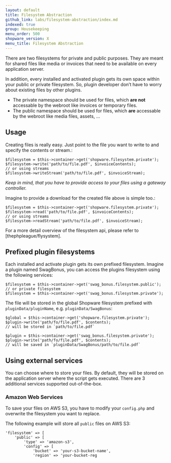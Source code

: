```yaml
---
layout: default
title: Filesystem Abstraction
github_link: labs/filesystem-abstraction/index.md
indexed: true
group: Housekeeping
menu_order: 500
shopware_version: X
menu_title: Filesystem Abstraction
---
```


There are two filesystems for private and public purposes. They are meant for shared files like media or invoices that need to be available on every application server.

In addition, every installed and activated plugin gets its own space within your public or private filesystem. So, plugin developer don’t have to worry about existing files by other plugins.

-   The private namespace should be used for files, which **are not** accessable by the webroot like invoices or temporary files.
-   The public namespace should be used for files, which **are** accessable by the webroot like media files, assets, …

Usage
-----

Creating files is really easy. Just point to the file you want to write to and specify the contents or stream.:

    $filesystem = $this->container->get('shopware.filesystem.private');
    $filesystem->write('path/to/file.pdf', $invoiceContents);
    // or using streams
    $filesystem->writeStream('path/to/file.pdf', $invoiceStream);

*Keep in mind, that you have to provide access to your files using a gateway controller.*

Imagine to provide a download for the created file above is simple too.:

    $filesystem = $this->container->get('shopware.filesystem.private');
    $filesystem->read('path/to/file.pdf', $invoiceContents);
    // or using streams
    $filesystem->readStream('path/to/file.pdf', $invoiceStream);

For a more detail overview of the filesystem api, please refer to [thephpleague/flysystem].

Prefixed plugin filesystems
---------------------------

Each installed and activate plugin gets its own prefixed filesystem. Imagine a plugin named SwagBonus, you can access the plugins filesystem using the following services:

    $filesystem = $this->container->get('swag_bonus.filesystem.public');
    // or private filesystem
    $filesystem = $this->container->get('swag_bonus.filesystem.private');

The file will be stored in the global Shopware filesystem prefixed with `pluginData/pluginName`, e.g. `pluginData/SwagBonus`:

    $global = $this->container->get('shopware.filesystem.private');
    $plugin->write('path/fo/file.pdf', $contents);
    // will be stored in `path/to/file.pdf`

    $plugin = $this->container->get('swag_bonus.filesystem.private');
    $plugin->write('path/fo/file.pdf', $contents);
    // will be saved in `pluginData/SwagBonus/path/to/file.pdf`

Using external services
-----------------------

You can choose where to store your files. By default, they will be stored on the application server where the script gets executed. There are 3 additional services supported out-of-the-box.

### Amazon Web Services

To save your files on AWS S3, you have to modify your `config.php` and overwrite the filesystem you want to replace.

The following example will store all `public` files on AWS S3:

    'filesystem' => [
        'public' => [
            'type' => 'amazon-s3',
            'config' => [
                'bucket' => 'your-s3-bucket-name',
                'region' => 'your-bucket-reg